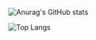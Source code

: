![Anurag's GitHub stats](https://github-readme-stats.vercel.app/api?username=kyseul513&show_icons=true&theme=vue)

![Top Langs](https://github-readme-stats.vercel.app/api/top-langs/?username=kyseul513&layout=Demo&theme=vue)




<!--
**kyseul513/kyseul513** is a ✨ _special_ ✨ repository because its `README.md` (this file) appears on your GitHub profile.

Here are some ideas to get you started:

- 🔭 I’m currently working on ...
- 🌱 I’m currently learning ...
- 👯 I’m looking to collaborate on ...
- 🤔 I’m looking for help with ...
- 💬 Ask me about ...
- 📫 How to reach me: ...
- 😄 Pronouns: ...
- ⚡ Fun fact: ...
-->
